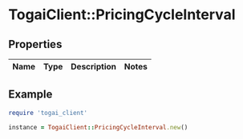 # TogaiClient::PricingCycleInterval

## Properties

| Name | Type | Description | Notes |
| ---- | ---- | ----------- | ----- |

## Example

```ruby
require 'togai_client'

instance = TogaiClient::PricingCycleInterval.new()
```

